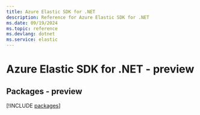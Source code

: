 ```yaml
---
title: Azure Elastic SDK for .NET
description: Reference for Azure Elastic SDK for .NET
ms.date: 09/19/2024
ms.topic: reference
ms.devlang: dotnet
ms.service: elastic
---
```

# Azure Elastic SDK for .NET - preview
## Packages - preview
[!INCLUDE [packages](elastic-index.md)]